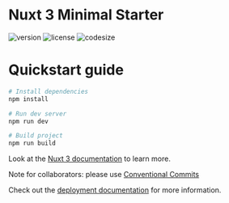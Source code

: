 # Nuxt 3 Minimal Starter
![version](https://img.shields.io/badge/dynamic/json?url=https%3A%2F%2Fraw.githubusercontent.com%2Fsh0tx420%2Fmodernbb%2Fmain%2Fpackage.json&query=%24.version&style=for-the-badge&label=version&color=purple)
![license](https://img.shields.io/github/license/sh0tx420/modernbb?style=for-the-badge&color=green)
![codesize](https://img.shields.io/github/languages/code-size/sh0tx420/modernbb?style=for-the-badge)

# Quickstart guide
```sh
# Install dependencies
npm install

# Run dev server
npm run dev

# Build project
npm run build
```
Look at the [Nuxt 3 documentation](https://nuxt.com/docs/getting-started/introduction) to learn more.

Note for collaborators: please use [Conventional Commits](https://www.conventionalcommits.org/en/v1.0.0/)

Check out the [deployment documentation](https://nuxt.com/docs/getting-started/deployment) for more information.

